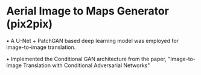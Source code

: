 # Aerial Image to Maps Generator (pix2pix)
• A U-Net + PatchGAN based deep learning model was employed for image-to-image translation.

• Implemented the Conditional GAN architecture from the paper, "Image-to-Image Translation with Conditional Adversarial Networks"
